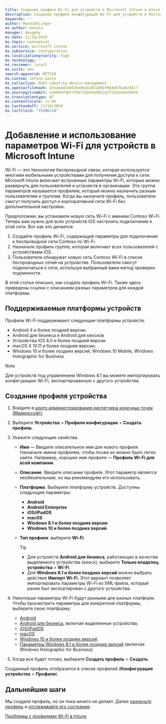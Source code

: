 ```yaml
---
title: Создание профиля Wi-Fi для устройств в Microsoft Intune в Azure | Документация Майкрософт
description: Создание профиля конфигурации Wi-Fi для устройств в Microsoft Intune. Создайте профили для Android, Android для бизнеса, Android для киосков, iOS, macOS, Windows 10 и более поздних версий, а также Windows Holographic for Business. С помощью этих профилей можно создать подключение Wi-Fi для использования сертификатов, выбрать тип EAP, указать метод аутентификации, включить прокси-сервер и многое другое.
keywords: ''
author: MandiOhlinger
ms.author: mandia
manager: dougeby
ms.date: 11/26/2019
ms.topic: conceptual
ms.service: microsoft-intune
ms.subservice: configuration
ms.localizationpriority: high
ms.technology: ''
ms.reviewer: tycast
ms.suite: ems
search.appverid: MET150
ms.custom: intune-azure
ms.collection: M365-identity-device-management
ms.openlocfilehash: 47eae4d2e662be85de2831666f944e57ba674417
ms.sourcegitcommit: e166b9746fcf0e710e93ad012d2f52e2d3ed2644
ms.translationtype: HT
ms.contentlocale: ru-RU
ms.lasthandoff: 12/19/2019
ms.locfileid: "75206114"
---
```

# <a name="add-and-use-wi-fi-settings-on-your-devices-in-microsoft-intune"></a>Добавление и использование параметров Wi-Fi для устройств в Microsoft Intune

Wi-Fi — это технология беспроводной связи, которая используется многими мобильными устройствами для получения доступа к сети. Microsoft Intune включает встроенные параметры Wi-Fi, которые можно развернуть для пользователей и устройств в организации. Эта группа параметров называется профилем, который можно назначить разным пользователям и группам. Когда вы назначите профиль, пользователи смогут получать доступ к корпоративной сети Wi-Fi без дополнительной настройки.

Предположим, вы установили новую сеть Wi-Fi с именем Contoso Wi-Fi. Теперь вам нужно для всех устройств iOS настроить подключение к этой сети. Вот как это делается:

1. Создайте профиль Wi-Fi, содержащий параметры для подключения к беспроводной сети Contoso по Wi-Fi.
2. Назначьте профиль группе, которая включает всех пользователей с устройствами iOS.
3. Пользователи обнаружат новую сеть Contoso Wi-Fi в списке беспроводных сетей на устройстве. Пользователи смогут подключаться к сети, используя выбранный вами метод проверки подлинности.

В этой статье описано, как создать профиль Wi-Fi. Также здесь приведены ссылки с описанием разных параметров для каждой платформы.

## <a name="supported-device-platforms"></a>Поддерживаемые платформы устройств

Профили Wi-Fi поддерживают следующие платформы устройств:

- Android 4 и более поздней версии.
- Android для бизнеса и Android для киосков
- Устройства iOS 8.0 и более поздней версии
- macOS X 10.11 и более поздние версии;
- Windows 10 и более поздних версий, Windows 10 Mobile, Windows Holographic for Business

> [!NOTE]
> Для устройств под управлением Windows 8.1 вы можете импортировать конфигурацию Wi-Fi, экспортированную с другого устройства.

## <a name="create-a-device-profile"></a>Создание профиля устройства

1. Войдите в [центр администрирования диспетчера конечных точек (Майкрософт)](https://go.microsoft.com/fwlink/?linkid=2109431).
2. Выберите **Устройства** > **Профили конфигурации** > **Создать профиль**.
3. Укажите следующие свойства.

    - **Имя** — Введите описательное имя для нового профиля. Назначьте имена профилям, чтобы позже их можно было легко найти. Например, хорошее имя профиля — **Профиль Wi-Fi для всей компании**.
    - **Описание**. Введите описание профиля. Этот параметр является необязательным, но мы рекомендуем его использовать.
    - **Платформа**. Выберите платформу устройств. Доступны следующие параметры:

      - **Android**
      - **Android Enterprise**
      - **iOS/iPadOS**
      - **macOS**
      - **Windows 8.1 и более поздние версии**
      - **Windows 10 и более поздних версий**.

    - **Тип профиля**: выберите **Wi-Fi**.

      > [!TIP]
      >
      > - Для устройств **Android для бизнеса**, работающих в качестве выделенного устройства (киоск), выберите **Только владелец устройства** > **Wi-Fi**.
      > - Для **Windows 8.1 и более поздних версий** можно выбрать действие **Импорт Wi-Fi**. Этот вариант позволяет импортировать параметры Wi-Fi из XML-файла, который ранее был экспортирован с другого устройства.

4. Некоторые параметры Wi-Fi будут разными для разных платформ. Чтобы просмотреть параметры для конкретной платформы, выберите свою платформу:

    - [Android](wi-fi-settings-android.md)
    - [Android для бизнеса](wi-fi-settings-android-enterprise.md), включая выделенные устройства;
    - [iOS/iPadOS](wi-fi-settings-ios.md)
    - [macOS](wi-fi-settings-macos.md)
    - [Windows 10 и более поздних версий](wi-fi-settings-windows.md).
    - [Параметры Windows 8.1 и более поздних версий](wi-fi-settings-import-windows-8-1.md) (включая Windows Holographic for Business)

5. Когда все будет готово, выберите **Создать профиль** > **Создать**.

Созданный профиль отобразится в списке профилей (**Конфигурация устройства** > **Профили**).

## <a name="next-steps"></a>Дальнейшие шаги

Мы создали профиль, но он пока ничего не делает. Далее [назначьте профиль](device-profile-assign.md) и [отслеживайте его состояние](device-profile-monitor.md).

[Проблемы с профилями Wi-Fi в Intune](troubleshoot-wi-fi-profiles.md)
